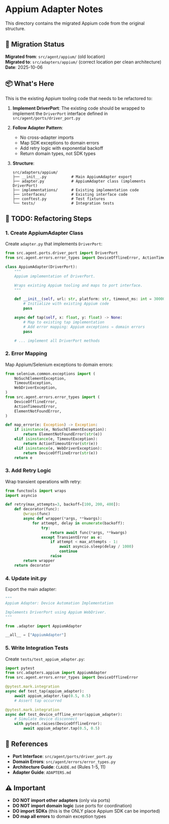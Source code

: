 # Appium Adapter Notes

This directory contains the migrated Appium code from the original structure.

## 🔄 Migration Status

**Migrated from**: `src/agent/appium/` (old location)  
**Migrated to**: `src/adapters/appium/` (correct location per clean architecture)  
**Date**: 2025-10-06

## 📦 What's Here

This is the existing Appium tooling code that needs to be refactored to:

1. **Implement DriverPort**: The existing code should be wrapped to implement the `DriverPort` interface defined in `src/agent/ports/driver_port.py`

2. **Follow Adapter Pattern**:
   - No cross-adapter imports
   - Map SDK exceptions to domain errors
   - Add retry logic with exponential backoff
   - Return domain types, not SDK types

3. **Structure**:
   ```
   src/adapters/appium/
   ├── __init__.py           # Main AppiumAdapter export
   ├── adapter.py            # AppiumAdapter class (implements DriverPort)
   ├── implementations/      # Existing implementation code
   ├── interfaces/           # Existing interface code
   ├── conftest.py           # Test fixtures
   └── tests/                # Integration tests
   ```

## 🚧 TODO: Refactoring Steps

### 1. Create AppiumAdapter Class

Create `adapter.py` that implements `DriverPort`:

```python
from src.agent.ports.driver_port import DriverPort
from src.agent.errors.error_types import DeviceOfflineError, ActionTimeoutError

class AppiumAdapter(DriverPort):
    """
    Appium implementation of DriverPort.

    Wraps existing Appium tooling and maps to port interface.
    """

    def __init__(self, url: str, platform: str, timeout_ms: int = 30000):
        # Initialize with existing Appium code
        pass

    async def tap(self, x: float, y: float) -> None:
        # Map to existing tap implementation
        # Add error mapping: Appium exceptions → domain errors
        pass

    # ... implement all DriverPort methods
```

### 2. Error Mapping

Map Appium/Selenium exceptions to domain errors:

```python
from selenium.common.exceptions import (
    NoSuchElementException,
    TimeoutException,
    WebDriverException,
)
from src.agent.errors.error_types import (
    DeviceOfflineError,
    ActionTimeoutError,
    ElementNotFoundError,
)

def map_error(e: Exception) -> Exception:
    if isinstance(e, NoSuchElementException):
        return ElementNotFoundError(str(e))
    elif isinstance(e, TimeoutException):
        return ActionTimeoutError(str(e))
    elif isinstance(e, WebDriverException):
        return DeviceOfflineError(str(e))
    return e
```

### 3. Add Retry Logic

Wrap transient operations with retry:

```python
from functools import wraps
import asyncio

def retry(max_attempts=3, backoff=[100, 200, 400]):
    def decorator(func):
        @wraps(func)
        async def wrapper(*args, **kwargs):
            for attempt, delay in enumerate(backoff):
                try:
                    return await func(*args, **kwargs)
                except TransientError as e:
                    if attempt < max_attempts - 1:
                        await asyncio.sleep(delay / 1000)
                        continue
                    raise
        return wrapper
    return decorator
```

### 4. Update **init**.py

Export the main adapter:

```python
"""
Appium Adapter: Device Automation Implementation

Implements DriverPort using Appium WebDriver.
"""

from .adapter import AppiumAdapter

__all__ = ["AppiumAdapter"]
```

### 5. Write Integration Tests

Create `tests/test_appium_adapter.py`:

```python
import pytest
from src.adapters.appium import AppiumAdapter
from src.agent.errors.error_types import DeviceOfflineError

@pytest.mark.integration
async def test_tap(appium_adapter):
    await appium_adapter.tap(0.5, 0.5)
    # Assert tap occurred

@pytest.mark.integration
async def test_device_offline_error(appium_adapter):
    # Simulate device disconnect
    with pytest.raises(DeviceOfflineError):
        await appium_adapter.tap(0.5, 0.5)
```

## 🔗 References

- **Port Interface**: `src/agent/ports/driver_port.py`
- **Domain Errors**: `src/agent/errors/error_types.py`
- **Architecture Guide**: `CLAUDE.md` (Rules 1-5, 11)
- **Adapter Guide**: `ADAPTERS.md`

## ⚠️ Important

- **DO NOT import other adapters** (only via ports)
- **DO NOT import domain logic** (use ports for coordination)
- **DO import SDKs** (this is the ONLY place Appium SDK can be imported)
- **DO map all errors** to domain exception types
